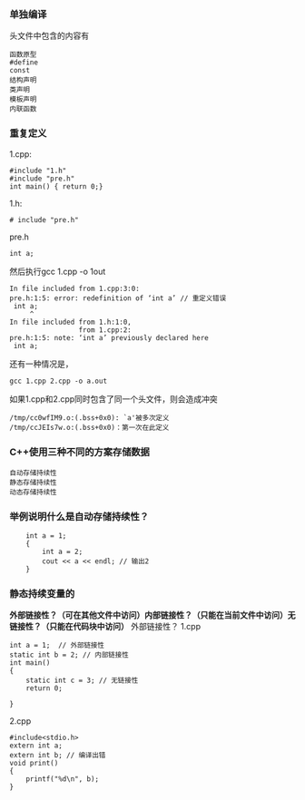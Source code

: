### 单独编译
头文件中包含的内容有
```
函数原型
#define
const
结构声明
类声明
模板声明
内联函数
```

### 重复定义
1.cpp:
```
#include "1.h"
#include "pre.h"
int main() { return 0;}
```
1.h:
```
# include "pre.h"
```
pre.h
```
int a;
```
然后执行gcc 1.cpp -o 1out
```
In file included from 1.cpp:3:0:
pre.h:1:5: error: redefinition of ‘int a’ // 重定义错误
 int a;
     ^
In file included from 1.h:1:0,
                 from 1.cpp:2:
pre.h:1:5: note: ‘int a’ previously declared here
 int a;
```
还有一种情况是，
```
gcc 1.cpp 2.cpp -o a.out
```
如果1.cpp和2.cpp同时包含了同一个头文件，则会造成冲突
```
/tmp/cc0wfIM9.o:(.bss+0x0): `a'被多次定义
/tmp/ccJEIs7w.o:(.bss+0x0)：第一次在此定义
```

### C++使用三种不同的方案存储数据
```
自动存储持续性
静态存储持续性
动态存储持续性
```

### 举例说明什么是自动存储持续性？
```
	int a = 1;
	{
		int a = 2;
		cout << a << endl; // 输出2
	}
```

### 静态持续变量的
**外部链接性？（可在其他文件中访问）内部链接性？（只能在当前文件中访问）无链接性？（只能在代码块中访问）**
外部链接性？
1.cpp
```
int a = 1;  // 外部链接性
static int b = 2; // 内部链接性
int main()
{
    static int c = 3; // 无链接性
    return 0;

}

```
2.cpp
```
#include<stdio.h>
extern int a;
extern int b; // 编译出错
void print()
{
    printf("%d\n", b);
}
```
